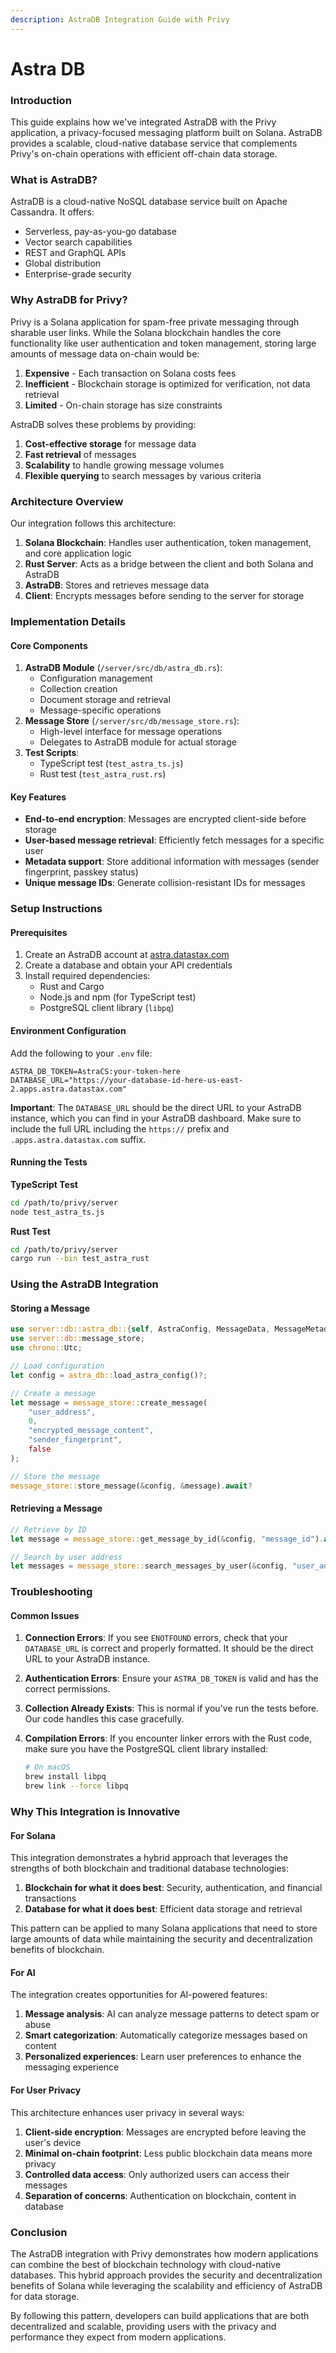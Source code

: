 ```yaml
---
description: AstraDB Integration Guide with Privy
---
```


# Astra DB

### Introduction

This guide explains how we've integrated AstraDB with the Privy application, a privacy-focused messaging platform built on Solana. AstraDB provides a scalable, cloud-native database service that complements Privy's on-chain operations with efficient off-chain data storage.

### What is AstraDB?

AstraDB is a cloud-native NoSQL database service built on Apache Cassandra. It offers:

* Serverless, pay-as-you-go database
* Vector search capabilities
* REST and GraphQL APIs
* Global distribution
* Enterprise-grade security

### Why AstraDB for Privy?

Privy is a Solana application for spam-free private messaging through sharable user links. While the Solana blockchain handles the core functionality like user authentication and token management, storing large amounts of message data on-chain would be:

1. **Expensive** - Each transaction on Solana costs fees
2. **Inefficient** - Blockchain storage is optimized for verification, not data retrieval
3. **Limited** - On-chain storage has size constraints

AstraDB solves these problems by providing:

1. **Cost-effective storage** for message data
2. **Fast retrieval** of messages
3. **Scalability** to handle growing message volumes
4. **Flexible querying** to search messages by various criteria

### Architecture Overview

Our integration follows this architecture:

1. **Solana Blockchain**: Handles user authentication, token management, and core application logic
2. **Rust Server**: Acts as a bridge between the client and both Solana and AstraDB
3. **AstraDB**: Stores and retrieves message data
4. **Client**: Encrypts messages before sending to the server for storage

### Implementation Details

#### Core Components

1. **AstraDB Module** (`/server/src/db/astra_db.rs`):
   * Configuration management
   * Collection creation
   * Document storage and retrieval
   * Message-specific operations
2. **Message Store** (`/server/src/db/message_store.rs`):
   * High-level interface for message operations
   * Delegates to AstraDB module for actual storage
3. **Test Scripts**:
   * TypeScript test (`test_astra_ts.js`)
   * Rust test (`test_astra_rust.rs`)

#### Key Features

* **End-to-end encryption**: Messages are encrypted client-side before storage
* **User-based message retrieval**: Efficiently fetch messages for a specific user
* **Metadata support**: Store additional information with messages (sender fingerprint, passkey status)
* **Unique message IDs**: Generate collision-resistant IDs for messages

### Setup Instructions

#### Prerequisites

1. Create an AstraDB account at [astra.datastax.com](https://astra.datastax.com)
2. Create a database and obtain your API credentials
3. Install required dependencies:
   * Rust and Cargo
   * Node.js and npm (for TypeScript test)
   * PostgreSQL client library (`libpq`)

#### Environment Configuration

Add the following to your `.env` file:

```
ASTRA_DB_TOKEN=AstraCS:your-token-here
DATABASE_URL="https://your-database-id-here-us-east-2.apps.astra.datastax.com"
```

**Important**: The `DATABASE_URL` should be the direct URL to your AstraDB instance, which you can find in your AstraDB dashboard. Make sure to include the full URL including the `https://` prefix and `.apps.astra.datastax.com` suffix.

#### Running the Tests

**TypeScript Test**

```bash
cd /path/to/privy/server
node test_astra_ts.js
```

**Rust Test**

```bash
cd /path/to/privy/server
cargo run --bin test_astra_rust
```

### Using the AstraDB Integration

#### Storing a Message

```rust
use server::db::astra_db::{self, AstraConfig, MessageData, MessageMetadata};
use server::db::message_store;
use chrono::Utc;

// Load configuration
let config = astra_db::load_astra_config()?;

// Create a message
let message = message_store::create_message(
    "user_address",
    0,
    "encrypted_message_content",
    "sender_fingerprint",
    false
);

// Store the message
message_store::store_message(&config, &message).await?
```

#### Retrieving a Message

```rust
// Retrieve by ID
let message = message_store::get_message_by_id(&config, "message_id").await?;

// Search by user address
let messages = message_store::search_messages_by_user(&config, "user_address").await?;
```

### Troubleshooting

#### Common Issues

1. **Connection Errors**: If you see `ENOTFOUND` errors, check that your `DATABASE_URL` is correct and properly formatted. It should be the direct URL to your AstraDB instance.
2. **Authentication Errors**: Ensure your `ASTRA_DB_TOKEN` is valid and has the correct permissions.
3. **Collection Already Exists**: This is normal if you've run the tests before. Our code handles this case gracefully.
4.  **Compilation Errors**: If you encounter linker errors with the Rust code, make sure you have the PostgreSQL client library installed:

    ```bash
    # On macOS
    brew install libpq
    brew link --force libpq
    ```

### Why This Integration is Innovative

#### For Solana

This integration demonstrates a hybrid approach that leverages the strengths of both blockchain and traditional database technologies:

1. **Blockchain for what it does best**: Security, authentication, and financial transactions
2. **Database for what it does best**: Efficient data storage and retrieval

This pattern can be applied to many Solana applications that need to store large amounts of data while maintaining the security and decentralization benefits of blockchain.

#### For AI

The integration creates opportunities for AI-powered features:

1. **Message analysis**: AI can analyze message patterns to detect spam or abuse
2. **Smart categorization**: Automatically categorize messages based on content
3. **Personalized experiences**: Learn user preferences to enhance the messaging experience

#### For User Privacy

This architecture enhances user privacy in several ways:

1. **Client-side encryption**: Messages are encrypted before leaving the user's device
2. **Minimal on-chain footprint**: Less public blockchain data means more privacy
3. **Controlled data access**: Only authorized users can access their messages
4. **Separation of concerns**: Authentication on blockchain, content in database

### Conclusion

The AstraDB integration with Privy demonstrates how modern applications can combine the best of blockchain technology with cloud-native databases. This hybrid approach provides the security and decentralization benefits of Solana while leveraging the scalability and efficiency of AstraDB for data storage.

By following this pattern, developers can build applications that are both decentralized and scalable, providing users with the privacy and performance they expect from modern applications.
